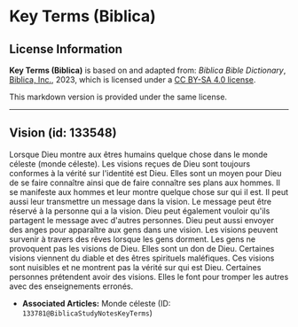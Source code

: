 # Key Terms (Biblica)

## License Information

**Key Terms (Biblica)** is based on and adapted from: _Biblica Bible Dictionary_, [Biblica, Inc.](https://www.biblica.com/), 2023, which is licensed under a [CC BY-SA 4.0 license](https://creativecommons.org/licenses/by-sa/4.0/legalcode.en).

This markdown version is provided under the same license.



--------------------------------

## Vision (id: 133548)

Lorsque Dieu montre aux êtres humains quelque chose dans le monde céleste (monde céleste). Les visions reçues de Dieu sont toujours conformes à la vérité sur l'identité est Dieu. Elles sont un moyen pour Dieu de se faire connaître ainsi que de faire connaître ses plans aux hommes. Il se manifeste aux hommes et leur montre quelque chose sur qui il est. Il peut aussi leur transmettre un message dans la vision. Le message peut être réservé à la personne qui a la vision. Dieu peut également vouloir qu'ils partagent le message avec d'autres personnes. Dieu peut aussi envoyer des anges pour apparaître aux gens dans une vision. Les visions peuvent survenir à travers des rêves lorsque les gens dorment. Les gens ne provoquent pas les visions de Dieu. Elles sont un don de Dieu. Certaines visions viennent du diable et des êtres spirituels maléfiques. Ces visions sont nuisibles et ne montrent pas la vérité sur qui est Dieu. Certaines personnes prétendent avoir des visions. Elles le font pour tromper les autres avec des enseignements erronés.

* **Associated Articles:** Monde céleste (ID: `133781@BiblicaStudyNotesKeyTerms`)

